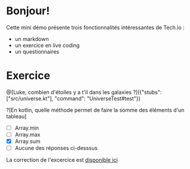 # Bonjour!

Cette mini démo présente trois fonctionnalités intéressantes de Tech.io : 

- un markdown
- un exercice en live coding
- un questionnaires

# Exercice

@[Luke, combien d'étoiles y a t'il dans les galaxies ?]({"stubs": ["src/universe.kt"], "command": "UniverseTest#test"})

?[En kotlin, quelle méthode permet de faire la somme des éléments d'un tableau]
-[ ] Array.min
-[ ] Array.max
-[x] Array.sum
-[ ] Aucune des réponses ci-desssus

La correction de l'excercice est [disponible ici](https://www.youtube.com/watch?v=AcwzpPLV5HY)
